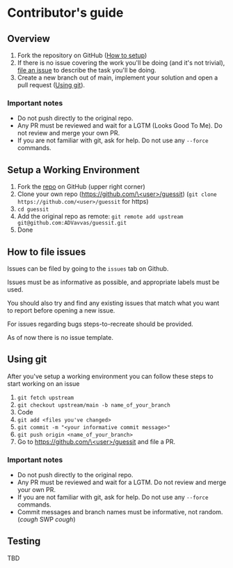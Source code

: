 # Contributor's guide

## Overview

1. Fork the repository on GitHub ([How to setup](#setup-a-working-environment))
2. If there is no issue covering the work you'll be doing (and it's not trivial), [file an issue](#how-to-file-issues) to describe the task you'll be doing.
3. Create a new branch out of main, implement your solution and open a pull request ([Using git](#using-git)).

### Important notes

- Do not push directly to the original repo.
- Any PR must be reviewed and wait for a LGTM (Looks Good To Me). Do not review and merge your own PR.
- If you are not familiar with git, ask for help. Do not use any `--force` commands.

## Setup a Working Environment

1. Fork the [repo](https://github.com/ADVavvas/guessit) on GitHub (upper right corner)
2. Clone your own repo ([https://github.com/\<user\>/guessit](https://github.com/)) (`git clone https://github.com/<user>/guessit` for https)
3. `cd guessit`
4. Add the original repo as remote: `git remote add upstream git@github.com:ADVavvas/guessit.git`
5. Done

## How to file issues

Issues can be filed by going to the `issues` tab on Github.

Issues must be as informative as possible, and appropriate labels must be used.

You should also try and find any existing issues that match what you want to report before opening a new issue.

For issues regarding bugs steps-to-recreate should be provided.

As of now there is no issue template.

## Using git

After you've setup a working environment you can follow these steps to start working on an issue

1. `git fetch upstream`
2. `git checkout upstream/main -b name_of_your_branch`
3. Code
4. `git add <files you've changed>`
5. `git commit -m "<your informative commit message>"`
6. `git push origin <name_of_your_branch>`
7. Go to [https://github.com/\<user\>/guessit](https://github.com/) and file a PR.

### Important notes

- Do not push directly to the original repo.
- Any PR must be reviewed and wait for a LGTM. Do not review and merge your own PR.
- If you are not familiar with git, ask for help. Do not use any `--force` commands.
- Commit messages and branch names must be informative, not random. (*cough* SWP *cough*)

## Testing

TBD

